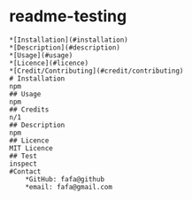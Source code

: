 # readme-testing
    *[Installation](#installation) 
    *[Description](#description) 
    *[Usage](#usage) 
    *[Licence](#licence) 
    *[Credit/Contributing](#credit/contributing)
    # Installation 
    npm
    ## Usage 
    npm
    ## Credits 
    n/1
    ## Description 
    npm
    ## Licence 
    MIT Licence
    ## Test
    inspect
    #Contact
        *GitHub: fafa@github 
        *email: fafa@gmail.com